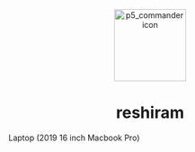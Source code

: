 <div align="center">
    <img src="https://raw.githubusercontent.com/PokeAPI/sprites/master/sprites/pokemon/646.png" width="128" height="128" alt="p5_commander icon">
    <h1>reshiram</h1>
</div>

Laptop (2019 16 inch Macbook Pro)
